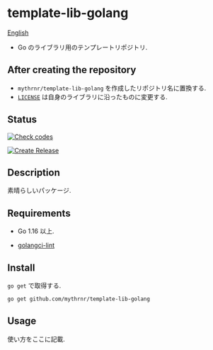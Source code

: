 # template-lib-golang

[English](./README.md)

- Go のライブラリ用のテンプレートリポジトリ.

## After creating the repository

- `mythrnr/template-lib-golang` を作成したリポジトリ名に置換する.
- [`LICENSE`](./LICENSE) は自身のライブラリに沿ったものに変更する.

## Status

[![Check codes](https://github.com/mythrnr/template-lib-golang/actions/workflows/check_code.yml/badge.svg)](https://github.com/mythrnr/template-lib-golang/actions/workflows/check_code.yml)

[![Create Release](https://github.com/mythrnr/template-lib-golang/actions/workflows/release.yml/badge.svg)](https://github.com/mythrnr/template-lib-golang/actions/workflows/release.yml)

## Description

素晴らしいパッケージ.

## Requirements

- Go 1.16 以上.

- [golangci-lint](https://golangci-lint.run)

## Install

`go get` で取得する.

```bash
go get github.com/mythrnr/template-lib-golang
```

## Usage

使い方をここに記載.
